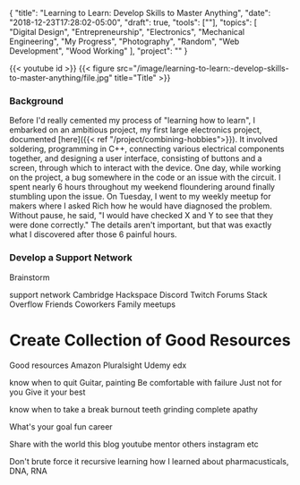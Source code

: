 {
    "title": "Learning to Learn: Develop Skills to Master Anything",
    "date": "2018-12-23T17:28:02-05:00",
    "draft": true,
    "tools": [""],
    "topics": [
        "Digital Design",
        "Entrepreneurship",
        "Electronics",
        "Mechanical Engineering",
        "My Progress",
        "Photography",
        "Random",
        "Web Development",
        "Wood Working"
    ],
    "project": ""
}

{{< youtube id >}}
{{< figure src="/image/learning-to-learn:-develop-skills-to-master-anything/file.jpg" title="Title" >}}


### Background

Before I'd really cemented my process of "learning how to learn", I embarked on an ambitious project, my first large electronics project, documented [here]({{< ref "/project/combining-hobbies">}}). It involved soldering, programming in C++, connecting various electrical components together, and designing a user interface, consisting of buttons and a screen, through which to interact with the device. One day, while working on the project, a bug somewhere in the code or an issue with the circuit. I spent nearly 6 hours throughout my weekend floundering around finally stumbling upon the issue. On Tuesday, I went to my weekly meetup for makers where I asked Rich how he would have diagnosed the problem. Without pause, he said, "I would have checked X and Y to see that they were done correctly." The details aren't important, but that was exactly what I discovered after those 6 painful hours. 

### Develop a Support Network




Brainstorm

support network
Cambridge Hackspace
Discord
Twitch
Forums
Stack Overflow
Friends
Coworkers
Family
meetups

# Create Collection of Good Resources

Good resources
Amazon
Pluralsight
Udemy
edx

know when to quit
Guitar, painting
Be comfortable with failure
Just not for you
Give it your best

know when to take a break
burnout
teeth grinding
complete apathy

What's your goal
fun
career

Share with the world
this blog
youtube
mentor others
instagram
etc

Don't brute force it
recursive learning
how I learned about pharmacusticals, DNA, RNA



